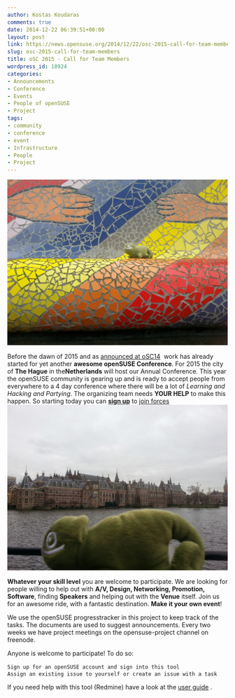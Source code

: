 ```yaml
---
author: Kostas Koudaras
comments: true
date: 2014-12-22 06:39:51+00:00
layout: post
link: https://news.opensuse.org/2014/12/22/osc-2015-call-for-team-members/
slug: osc-2015-call-for-team-members
title: oSC 2015 - Call for Team Members
wordpress_id: 18924
categories:
- Announcements
- Conference
- Events
- People of openSUSE
- Project
tags:
- community
- conference
- event
- Infrastructure
- People
- Project
---
```


[![Together](/wp-content/uploads/2014/12/Hans1.jpg)](/wp-content/uploads/2014/12/Hans1.jpg)

Before the dawn of 2015 and as [announced at oSC14](//youtu.be/N_vc4Ymks8k?list=PL_AMhvchzBaexmeFXo2zfjQTV0XxaMliS)  work has already started for yet another **awesome openSUSE Conference**. For 2015 the city of **The Hague** in the**Netherlands** will host our Annual Conference. This year the openSUSE community is gearing up and is ready to accept people from everywhere to a 4 day conference where there will be a lot of _Learning and Hacking and Partying_. The organizing team needs **YOUR HELP** to make this happen. So starting today you can [**sign up**](https://events.opensuse.org/conference/oSC15) to [join forces](https://progress.opensuse.org/projects/osc15)![![Hans2](/wp-content/uploads/2014/12/Hans2.jpg)](/wp-content/uploads/2014/12/Hans2.jpg)

**Whatever your skill level** you are welcome to participate. We are looking for people willing to help out with **A/V, Design, Networking, Promotion, Software**, finding **Speakers** and helping out with the **Venue** itself. Join us for an awesome ride, with a fantastic destination. **Make it your own event**!

We use the openSUSE progresstracker in this project to keep track of the tasks. The documents are used to suggest announcements. Every two weeks we have project meetings on the opensuse-project channel on freenode.

Anyone is welcome to participate! To do so:

    
    Sign up for an openSUSE account and sign into this tool
    Assign an existing issue to yourself or create an issue with a task
    


If you need help with this tool (Redmine) have a look at the [user guide](//www.redmine.org/guide#User-guide) .
